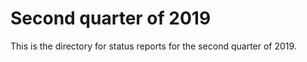 Second quarter of 2019
======================

This is the directory for status reports for the second quarter of 2019.

